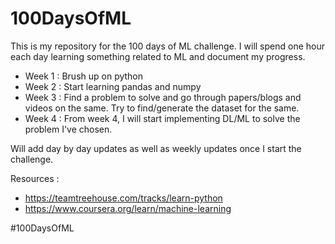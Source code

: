# 100DaysOfML
This is my repository for the 100 days of ML challenge. I will spend one hour each day learning something related to ML and document my progress.

- Week 1 : Brush up on python
- Week 2 : Start learning pandas and numpy
- Week 3 : Find a problem to solve and go through papers/blogs and videos on the same. Try to find/generate the dataset for the same.
- Week 4 : From week 4, I will start implementing DL/ML to solve the problem I've chosen. 

Will add day by day updates as well as weekly updates once I start the challenge.

Resources : 
- https://teamtreehouse.com/tracks/learn-python
- https://www.coursera.org/learn/machine-learning

#100DaysOfML
